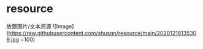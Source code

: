 # resource
放置图片/文本资源
![Image](https://raw.githubusercontent.com/shusqn/resource/main/20201218135309.jpg =100)
